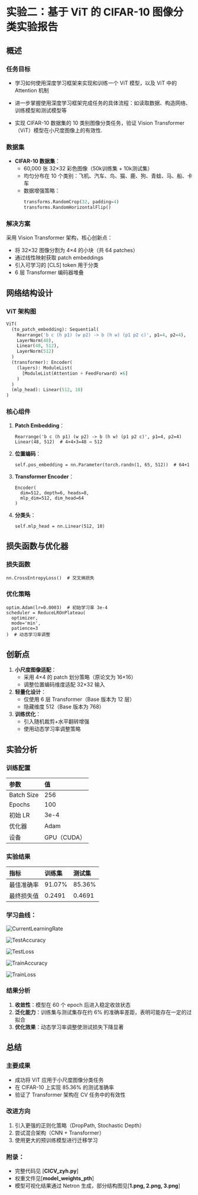 # 实验二：基于 ViT 的 CIFAR-10 图像分类实验报告



## 概述

### 任务目标
- 学习如何使用深度学习框架来实现和训练一个 ViT 模型，以及 ViT 中的Attention 机制
- 进一步掌握使用深度学习框架完成任务的具体流程：如读取数据、构造网络、训练模型和测试模型等

- 实现 CIFAR-10 数据集的 10 类别图像分类任务，验证 Vision Transformer（ViT）模型在小尺度图像上的有效性.

### 数据集
- **CIFAR-10 数据集**：
  - 60,000 张 32×32 彩色图像（50k训练集 + 10k测试集）
  - 均匀分布在 10 个类别：飞机、汽车、鸟、猫、鹿、狗、青蛙、马、船、卡车
  - 数据增强策略：
    ```python
    transforms.RandomCrop(32, padding=4)
    transforms.RandomHorizontalFlip()
    ```

### 解决方案
采用 Vision Transformer 架构，核心创新点：
- 将 32×32 图像分割为 4×4 的小块（共 64 patches）
- 通过线性映射获取 patch embeddings
- 引入可学习的 [CLS] token 用于分类
- 6 层 Transformer 编码器堆叠

## 网络结构设计
### ViT 架构图
```python
ViT(
  (to_patch_embedding): Sequential(
    Rearrange('b c (h p1) (w p2) -> b (h w) (p1 p2 c)', p1=4, p2=4),
    LayerNorm(48), 
    Linear(48, 512), 
    LayerNorm(512)
  )
  (transformer): Encoder(
    (layers): ModuleList(
      [ModuleList(Attention + FeedForward) ×6]
    )
  )
  (mlp_head): Linear(512, 10)
)
```

### 核心组件

1. **Patch Embedding**：

    ```
    Rearrange('b c (h p1) (w p2) -> b (h w) (p1 p2 c)', p1=4, p2=4)
    Linear(48, 512)  # 4×4×3=48 → 512
    ```

2. **位置编码**：

    ```
    self.pos_embedding = nn.Parameter(torch.randn(1, 65, 512))  # 64+1
    ```

3. **Transformer Encoder**：

    ```
    Encoder(
      dim=512, depth=6, heads=8, 
      mlp_dim=512, dim_head=64
    )
    ```

4. **分类头**：

    ```
    self.mlp_head = nn.Linear(512, 10)
    ```

## 损失函数与优化器

### 损失函数

```
nn.CrossEntropyLoss()  # 交叉熵损失
```

### 优化策略

```
optim.Adam(lr=0.0003)  # 初始学习率 3e-4
scheduler = ReduceLROnPlateau(
  optimizer, 
  mode='min', 
  patience=3
)  # 动态学习率调整
```



## 创新点

1. **小尺度图像适配**：
    - 采用 4×4 的 patch 划分策略（原论文为 16×16）
    - 调整位置编码维度适配 32×32 输入
2. **轻量化设计**：
    - 仅使用 6 层 Transformer（Base 版本为 12 层）
    - 隐藏维度 512（Base 版本为 768）
3. **训练优化**：
    - 引入随机裁剪+水平翻转增强
    - 使用动态学习率调整策略



## 实验分析

### 训练配置

| 参数       | 值          |
| :--------- | :---------- |
| Batch Size | 256         |
| Epochs     | 100         |
| 初始 LR    | 3e-4        |
| 优化器     | Adam        |
| 设备       | GPU（CUDA） |

### 实验结果

| 指标       | 训练集 | 测试集 |
| :--------- | :----- | :----- |
| 最佳准确率 | 91.07% | 85.36% |
| 最终损失值 | 0.2491 | 0.4691 |

### **学习曲线**：

![CurrentLearningRate](C:\Users\zhangyehao\Desktop\2025courses\03_Deeplearning\homework\DeepLearningHomework\02_CIFAR10ImageClassificationViT\CurrentLearningRate.png)

![TestAccuracy](C:\Users\zhangyehao\Desktop\2025courses\03_Deeplearning\homework\DeepLearningHomework\02_CIFAR10ImageClassificationViT\TestAccuracy.png)

![TestLoss](C:\Users\zhangyehao\Desktop\2025courses\03_Deeplearning\homework\DeepLearningHomework\02_CIFAR10ImageClassificationViT\TestLoss.png)

![TrainAccuracy](C:\Users\zhangyehao\Desktop\2025courses\03_Deeplearning\homework\DeepLearningHomework\02_CIFAR10ImageClassificationViT\TrainAccuracy.png)

![TrainLoss](C:\Users\zhangyehao\Desktop\2025courses\03_Deeplearning\homework\DeepLearningHomework\02_CIFAR10ImageClassificationViT\TrainLoss.png)

### 结果分析

1. **收敛性**：模型在 60 个 epoch 后进入稳定收敛状态
2. **泛化能力**：训练集与测试集存在约 6% 的准确率差距，表明可能存在一定的过拟合
3. **优化效果**：动态学习率调整使测试损失下降显著



## 总结

### 主要成果

- 成功将 ViT 应用于小尺度图像分类任务
- 在 CIFAR-10 上实现 85.36% 的测试准确率
- 验证了 Transformer 架构在 CV 任务中的有效性

### 改进方向

1. 引入更强的正则化策略（DropPath, Stochastic Depth）
2. 尝试混合架构（CNN + Transformer）
3. 使用更大的预训练模型进行迁移学习



### 附录：

- 完整代码见 [**CICV_zyh.py**]
- 权重文件见[**model_weights_pth**]
- 模型可视化结果通过 Netron 生成，部分结构图见[**1.png, 2.png, 3.png**]

